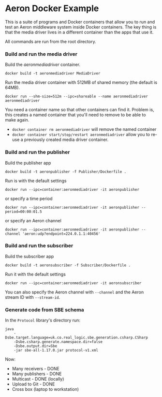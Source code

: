 # Aeron Docker Example
This is a suite of programs and Docker containers that allow you to run and test an Aeron middleware system inside Docker containers. The key thing is that the media driver lives in a different container than the apps that use it.

All commands are run from the root directory.

### Build and run the media driver
Build the _aeronmediadriver_ container.
```
docker build -t aeronmediadriver MediaDriver
```
Run the media driver container with 512MB of shared memory (the default is 64MB).
```
docker run --shm-size=512m --ipc=shareable --name aeronmediadriver aeronmediadriver
```
You need a container name so that other containers can find it. Problem is, this creates a named container that you'll need to remove to be able to make again.
* `docker container rm aeronmediadriver` will remove the named container
* `docker container start/stop/restart aeronmediadriver` allow you to re-use a previously created media driver container.

### Build and run the publisher
Build the publisher app
```
docker build -t aeronpublisher -f Publisher/Dockerfile .
```
Run is with the default settings
```
docker run --ipc=container:aeronmediadriver -it aeronpublisher
```
or specify a time period
```
docker run --ipc=container:aeronmediadriver -it aeronpublisher --period=00:00:01.5
```
or specify an Aeron channel
```
docker run --ipc=container:aeronmediadriver -it aeronpublisher --channel 'aeron:udp?endpoint=224.0.1.1:40456'
```

### Build and run the subscriber
Build the subscriber app
```
docker build -t aeronsubscriber -f Subscriber/Dockerfile .
```
Run it with the default settings
```
docker run --ipc=container:aeronmediadriver -it aeronsubscriber
```
You can also specify the Aeron channel with `--channel` and the Aeron stream ID with `--stream-id`.

### Generate code from SBE schema
In the `Protocol` library's directory run:
```
java 
    -Dsbe.target.language=uk.co.real_logic.sbe.generation.csharp.CSharp 
    -Dsbe.csharp.generate.namespace.dir=false 
    -Dsbe.output.dir=Sbe 
    -jar sbe-all-1.17.0.jar protocol-v1.xml
```

Now:
* Many receivers - DONE
* Many publishers - DONE
* Multicast - DONE (locally)
* Upload to Git - DONE
* Cross box (laptop to workstation)